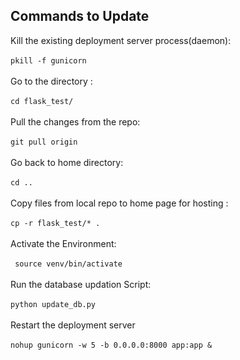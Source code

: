 ## Commands to Update
Kill the existing deployment server process(daemon): <br><br>
``` pkill -f gunicorn ```<br><br>
Go to the directory :<br><br>
``` cd flask_test/ ```<br><br>
Pull the changes from the repo: <br><br>
``` git pull origin ```<br><br>
Go back to home directory: <br><br>
``` cd .. ```<br><br>
Copy files from local repo to home page for hosting :<br><br>
``` cp -r flask_test/* . ```<br><br>
Activate the Environment: <br><br>
``` source venv/bin/activate```<br><br>
Run the database updation Script: <br><br>
``` python update_db.py ```<br><br>
Restart the deployment server <br><br>
```nohup gunicorn -w 5 -b 0.0.0.0:8000 app:app &```<br><br>

